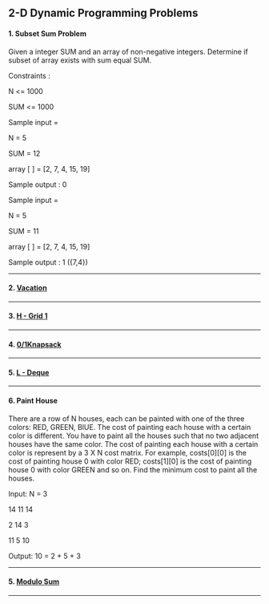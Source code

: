 ## 2-D Dynamic Programming Problems

#### 1. Subset Sum Problem

Given a integer SUM and an array of non-negative integers. Determine if subset of array exists with sum equal SUM.

Constraints :

N <= 1000

SUM <= 1000

Sample input =

N = 5

SUM = 12

array [ ] = [2, 7, 4, 15, 19]

Sample output : 0

Sample input =

N = 5

SUM = 11

array [ ] = [2, 7, 4, 15, 19]

Sample output : 1 ({7,4})

---

#### 2. [ Vacation ](https://atcoder.jp/contests/dp/tasks/dp_c)

---

#### 3. [ H - Grid 1 ](https://atcoder.jp/contests/dp/tasks/dp_h)

---

#### 4. [ 0/1Knapsack ](https://www.spoj.com/problems/KNAPSACK/)

---

#### 5. [ L - Deque ](https://atcoder.jp/contests/dp/tasks/dp_l)

---

#### 6. Paint House

There are a row of N houses, each can be painted with one of the three colors: RED,
GREEN, BlUE. The cost of painting each house with a certain color is different.
You have to paint all the houses such that no two adjacent houses have the same color.
The cost of painting each house with a certain color is represent by a 3 X N cost matrix.
For example, costs[0][0] is the cost of painting house 0 with color RED;
costs[1][0] is the cost of painting house 0 with color GREEN and so on.
Find the minimum cost to paint all the houses.

Input:
N = 3

14 11 14

2 14 3

11 5 10

Output: 10 = 2 + 5 + 3

---

#### 5. [ Modulo Sum ](https://codeforces.com/problemset/problem/577/B)

---
